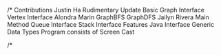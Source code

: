 /*
Contributions
Justin Ha
Rudimentary Update
Basic Graph Interface
Vertex Interface
Alondra Marin
GraphBFS
GraphDFS
Jailyn Rivera
Main Method
Queue Interface
Stack Interface
Features
Java Interface
Generic Data Types
Program consists of Screen Cast 









/*
